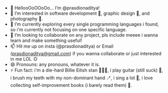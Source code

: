 - 👋 HellooOoOOoOo... I’m @prasdionaditya!
- 👀 I’m interested in software development 📱, graphic design 🎨, and photography 📸.
- 🌱 I’m currently exploring every single programming languages i found, so i'm currently not focusing on one specific language.
- 💞️ I’m looking to collaborate on any project, pls include meeee i wanna learn and make something useful!
- 📫 Hit me up on insta (@prasdionaditya) or Email (prasdionaditya@gmail.com) if you wanna collaborate or just interested in me LOL :D 
- 😄 Pronouns: any pronouns, whatever it is.
- ⚡ Fun fact: i'm a die-hard Billie Eilish stan 👩🏻‍🎤, i play guitar (still suck) 🎸, i brush my teeth with my non-dominant hand 🪥, i sing a lot 🎤, i love collecting self-improvement books (i barely read them) 📕.

<!---
prasdionaditya/prasdionaditya is a ✨ special ✨ repository because its `README.md` (this file) appears on your GitHub profile.
You can click the Preview link to take a look at your changes.
--->
